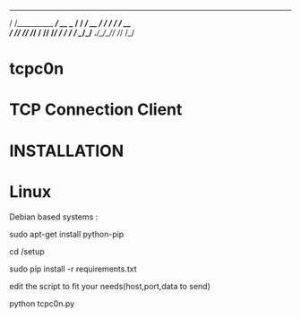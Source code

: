    __                  ____      
  / /__________  _____/ __ \____ 
 / __/ ___/ __ \/ ___/ / / / __ \
/ /_/ /__/ /_/ / /__/ /_/ / / / /
\__/\___/ .___/\___/\____/_/ /_/ 
       /_/                       

# tcpc0n
# TCP Connection Client

# INSTALLATION
# Linux
Debian based systems :

sudo apt-get install python-pip

cd /setup 

sudo pip install -r requirements.txt 

edit the script to fit your needs(host,port,data to send)

python tcpc0n.py


